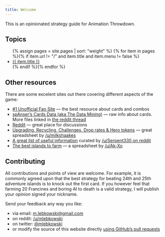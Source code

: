 ```yaml
---
title: Welcome
---
```


This is an opinionated strategy guide for Animation Throwdown. 

## Topics

<ul>
{% assign pages = site.pages | sort: "weight" %}
{% for item in pages %}{% if item.url != "/" and item.title and item.menu != false %}
 <li><a href="{{ item.url }}">{{ item.title }}</a></li>
{% endif %}{% endfor %}
</ul>

## Other resources

There are some excelent sites out there covering different aspects of the game:

 * [#1 Unofficial Fan Site](https://animationthrowdown.net/) — the best resource about cards and combos
 * [spAnser’s Cards Data (aka The Data Mining)](https://spanser.net/AnimationThrowdown/cards.xml) — raw info about cards. More files linked in [the reddit thread](https://www.reddit.com/r/AnimationThrowdown/comments/52zx3p/data_mining/)
 * [Reddit](https://www.reddit.com/r/AnimationThrowdown/) — great place for discussions
 * [Upgrading, Recycling, Challenges, Drop rates & Hero tokens](https://docs.google.com/spreadsheets/d/1HSguYSuQeQQjMoJiodyjKbHSzwujvkv3P3DzKxTFTyI/pubhtml#) — great spreadsheet by [/u/milkshaakes](https://www.reddit.com/user/milkshaakes)
 * [A great list of useful information](https://www.reddit.com/r/AnimationThrowdown/comments/5o16g6/useful_information/?utm_content=comments&utm_medium=new&utm_source=reddit&utm_name=AnimationThrowdown) curated by [/u/Serpent330 on reddit](https://www.reddit.com/user/Serpent330)
 * [The best islands to farm](https://docs.google.com/spreadsheets/d/1KWnow60A8EAqeBsLHQVlfXbZvP83LzEOOuxTwW-QYAk/pubhtml) — a spreadsheet by [/u/Ak-Xo](https://www.reddit.com/u/Ak-Xo)

## Contributing 

All contributions and points of view are welcome. For example, it is commonly agreed upon that the best strategy for beating 24th and 25th adventure islands is to knock out the first card. If you however feel that farming 20 Francines and boring AI to death is a valid strategy, I will publish your opinion signed your nickname.

Send your feedback any way you like:

 * via email: <a href="mailto:m.lebkowski@gmail.com">m.lebkowski@gmail.com</a>
 * on reddit: <a href="https://www.reddit.com/u/mlebkowski">/u/mlebkowski</a>
 * on twitter: <a href="https://twitter.com/mlebkowski">@mlebkowski</a>
 * or modify the source of this website directly <a href="https://github.com/cartoon-battle/cartoon-battle.github.io">using GitHub’s pull requests</a>
